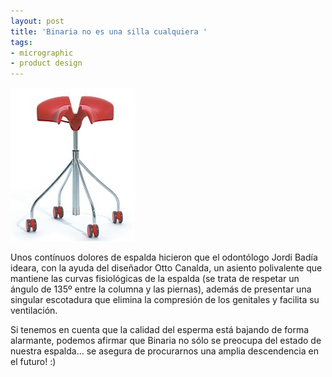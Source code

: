```yaml
---
layout: post
title: 'Binaria no es una silla cualquiera '
tags:
- micrographic
- product design
---
```

<img src="/images/151.jpg" />

Unos contínuos dolores de espalda hicieron que el odontólogo Jordi Badía ideara, con la ayuda del diseñador Otto Canalda, un asiento polivalente que mantiene las curvas fisiológicas de la espalda (se trata de respetar un ángulo de 135º entre la columna y las piernas), además de presentar una singular escotadura que elimina la compresión de los genitales y facilita su ventilación.

Si tenemos en cuenta que la calidad del esperma está bajando de forma alarmante, podemos afirmar que Binaria no sólo se preocupa del estado de nuestra espalda… se asegura de procurarnos una amplia descendencia en el futuro! :)
